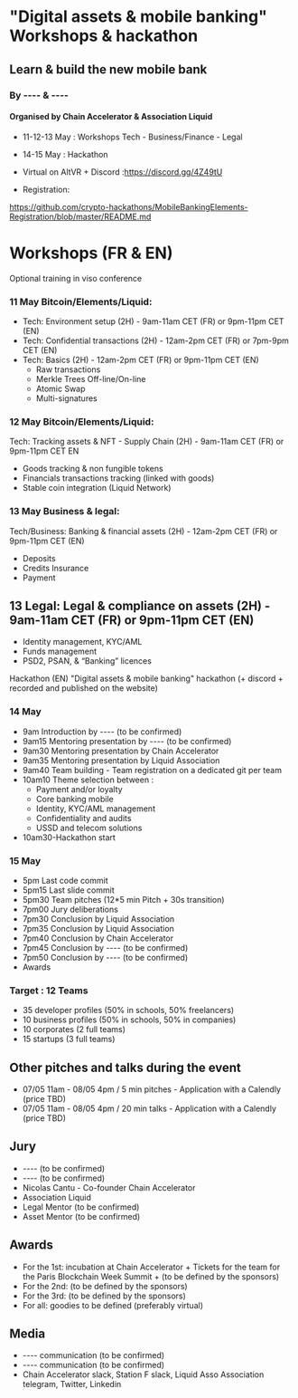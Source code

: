 # "Digital assets & mobile banking" Workshops & hackathon
## Learn & build the new mobile bank
### By ---- & ----
#### Organised by Chain Accelerator & Association Liquid


- 11-12-13 May : Workshops Tech - Business/Finance - Legal
- 14-15 May : Hackathon


- Virtual on AltVR + Discord :https://discord.gg/4Z49tU
- Registration:

https://github.com/crypto-hackathons/MobileBankingElements-Registration/blob/master/README.md

# Workshops (FR & EN)
Optional training in viso conference

### 11 May Bitcoin/Elements/Liquid:
- Tech: Environment setup (2H) - 9am-11am CET (FR) or 9pm-11pm CET (EN)
- Tech: Confidential transactions (2H) - 12am-2pm CET (FR) or 7pm-9pm CET (EN)
- Tech: Basics (2H) - 12am-2pm CET (FR) or 9pm-11pm CET (EN)
  - Raw transactions
  - Merkle Trees Off-line/On-line
  - Atomic Swap
  - Multi-signatures

### 12 May Bitcoin/Elements/Liquid:
Tech: Tracking assets & NFT - Supply Chain (2H) - 9am-11am CET (FR) or 9pm-11pm CET EN
- Goods tracking & non fungible tokens
- Financials transactions tracking (linked with goods)
- Stable coin integration (Liquid Network)

### 13 May Business & legal: 
Tech/Business: Banking & financial assets (2H) - 12am-2pm CET (FR) or 9pm-11pm CET (EN)
- Deposits
- Credits
Insurance
- Payment

## 13 Legal: Legal & compliance on assets (2H) - 9am-11am CET (FR) or 9pm-11pm CET (EN)
- Identity management, KYC/AML
- Funds management
- PSD2, PSAN, & “Banking” licences

Hackathon (EN)
"Digital assets & mobile banking" hackathon (+ discord + recorded and published on the website) 

###  14 May
- 9am Introduction by ---- (to be confirmed) 
- 9am15 Mentoring presentation by ---- (to be confirmed) 
- 9am30 Mentoring presentation by Chain Accelerator
- 9am35 Mentoring presentation by Liquid Association
- 9am40 Team building - Team registration on a dedicated git per team
- 10am10 Theme selection between :
  - Payment and/or loyalty
  - Core banking mobile
  - Identity, KYC/AML management
  - Confidentiality and audits
  - USSD and telecom solutions
- 10am30-Hackathon start
### 15 May
- 5pm Last code commit
- 5pm15 Last slide commit
- 5pm30 Team pitches (12*5 min Pitch + 30s transition)
- 7pm00 Jury deliberations
- 7pm30 Conclusion by Liquid Association
- 7pm35 Conclusion by Liquid Association
- 7pm40 Conclusion by Chain Accelerator
- 7pm45 Conclusion by ---- (to be confirmed) 
- 7pm50 Conclusion by ---- (to be confirmed) 
- Awards

### Target : 12 Teams
- 35 developer profiles (50% in schools, 50% freelancers)
- 10 business profiles (50% in schools, 50% in companies)
- 10 corporates (2 full teams)
- 15 startups (3 full teams)

## Other pitches and talks during the event
- 07/05 11am - 08/05 4pm / 5 min pitches - Application with a Calendly (price TBD)
- 07/05 11am - 08/05 4pm / 20 min talks - Application with a Calendly (price TBD)

## Jury
- ---- (to be confirmed) 
- ---- (to be confirmed) 
- Nicolas Cantu - Co-founder Chain Accelerator
- Association Liquid
- Legal Mentor (to be confirmed)
- Asset Mentor (to be confirmed)

## Awards
- For the 1st: incubation at Chain Accelerator + Tickets for the team for the Paris Blockchain Week Summit + (to be defined by the sponsors)
- For the 2nd: (to be defined by the sponsors)
- For the 3rd: (to be defined by the sponsors)
- For all: goodies to be defined (preferably virtual)

## Media
- ---- communication (to be confirmed)
- ---- communication (to be confirmed)
- Chain Accelerator slack, Station F slack, Liquid Asso Association telegram, Twitter, Linkedin
